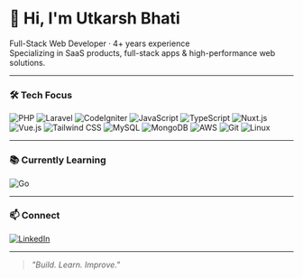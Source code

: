 # 👋 Hi, I'm Utkarsh Bhati

Full-Stack Web Developer · 4+ years experience  
Specializing in SaaS products, full-stack apps & high-performance web solutions.

---

### 🛠 Tech Focus

![PHP](https://img.shields.io/badge/PHP-777BB4?style=flat&logo=php&logoColor=white)
![Laravel](https://img.shields.io/badge/Laravel-F55247?style=flat&logo=laravel&logoColor=white)
![CodeIgniter](https://img.shields.io/badge/CodeIgniter-EF4223?style=flat&logo=codeigniter&logoColor=white)
![JavaScript](https://img.shields.io/badge/JavaScript-F7DF1E?style=flat&logo=javascript&logoColor=black)
![TypeScript](https://img.shields.io/badge/TypeScript-3178C6?style=flat&logo=typescript&logoColor=white)
![Nuxt.js](https://img.shields.io/badge/Nuxt.js-00DC82?style=flat&logo=nuxt.js&logoColor=white)
![Vue.js](https://img.shields.io/badge/Vue.js-42b883?style=flat&logo=vue.js&logoColor=white)
![Tailwind CSS](https://img.shields.io/badge/TailwindCSS-38B2AC?style=flat&logo=tailwind-css&logoColor=white)
![MySQL](https://img.shields.io/badge/MySQL-00758F?style=flat&logo=mysql&logoColor=white)
![MongoDB](https://img.shields.io/badge/MongoDB-47A248?style=flat&logo=mongodb&logoColor=white)
![AWS](https://img.shields.io/badge/AWS-FF9900?style=flat&logo=amazon-aws&logoColor=white)
![Git](https://img.shields.io/badge/Git-F05032?style=flat&logo=git&logoColor=white)
![Linux](https://img.shields.io/badge/Linux-FCC624?style=flat&logo=linux&logoColor=black)

---

### 📚 Currently Learning

![Go](https://img.shields.io/badge/Go-00ADD8?style=flat&logo=go&logoColor=white)

---

### 📫 Connect

[![LinkedIn](https://img.shields.io/badge/LinkedIn-Utkarsh%20Bhati-0077B5?style=flat&logo=linkedin&logoColor=white)](https://www.linkedin.com/in/utkarshbhati13)

---

> *"Build. Learn. Improve."*
